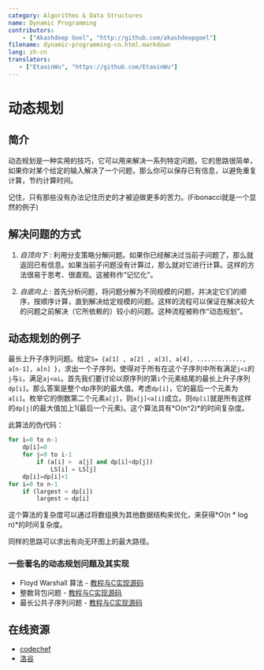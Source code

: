 ```yaml
---
category: Algorithms & Data Structures
name: Dynamic Programming
contributors:
    - ["Akashdeep Goel", "http://github.com/akashdeepgoel"]
filename: dynamic-programming-cn.html.markdown
lang: zh-cn
translators:
   - ["EtaoinWu", "https://github.com/EtaoinWu"]
---
```


# 动态规划

## 简介

动态规划是一种实用的技巧，它可以用来解决一系列特定问题。它的思路很简单，如果你对某个给定的输入解决了一个问题，那么你可以保存已有信息，以避免重复计算，节约计算时间。

记住，只有那些没有办法记住历史的才被迫做更多的苦力。(Fibonacci就是一个显然的例子)

## 解决问题的方式

1. *自顶向下* : 利用分支策略分解问题。如果你已经解决过当前子问题了，那么就返回已有信息。如果当前子问题没有计算过，那么就对它进行计算。这样的方法很易于思考、很直观。这被称作“记忆化”。

2. *自底向上* : 首先分析问题，将问题分解为不同规模的问题，并决定它们的顺序，按顺序计算，直到解决给定规模的问题。这样的流程可以保证在解决较大的问题之前解决（它所依赖的）较小的问题。这种流程被称作“动态规划”。

## 动态规划的例子

最长上升子序列问题。给定`S= {a[1] , a[2] , a[3], a[4], ............., a[n-1], a[n] }`，求出一个子序列，使得对于所有在这个子序列中所有满足`j<i`的`j`与`i`，满足`aj<ai`。首先我们要讨论以原序列的第`i`个元素结尾的最长上升子序列`dp[i]`。那么答案是整个dp序列的最大值。考虑`dp[i]`，它的最后一个元素为`a[i]`。枚举它的倒数第二个元素`a[j]`，则`a[j]<a[i]`成立。则`dp[i]`就是所有这样的`dp[j]`的最大值加上1(最后一个元素)。这个算法具有*O(n^2)*的时间复杂度。

此算法的伪代码：

```python
for i=0 to n-1
    dp[i]=0
    for j=0 to i-1
        if (a[i] >  a[j] and dp[i]<dp[j])
            LS[i] = LS[j]
	dp[i]=dp[i]+1
for i=0 to n-1
    if (largest < dp[i])
		largest = dp[i]
```

这个算法的复杂度可以通过将数组换为其他数据结构来优化，来获得*O(n * log n)*的时间复杂度。

同样的思路可以求出有向无环图上的最大路径。

### 一些著名的动态规划问题及其实现

- Floyd Warshall 算法 - [教程与C实现源码](http://www.thelearningpoint.net/computer-science/algorithms-all-to-all-shortest-paths-in-graphs---floyd-warshall-algorithm-with-c-program-source-code)
- 整数背包问题 - [教程与C实现源码](http://www.thelearningpoint.net/computer-science/algorithms-dynamic-programming---the-integer-knapsack-problem)
- 最长公共子序列问题 - [教程与C实现源码](http://www.thelearningpoint.net/computer-science/algorithms-dynamic-programming---longest-common-subsequence)

## 在线资源

* [codechef](https://www.codechef.com/wiki/tutorial-dynamic-programming)
* [洛谷](https://www.luogu.org/problem/lists?name=&orderitem=pid&tag=3)
